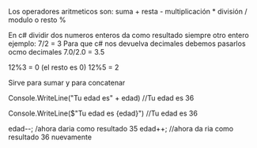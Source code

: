 <p>
Los operadores aritmeticos son:
suma + 
resta -
multiplicación *
división /
modulo o resto %

En c# dividir dos numeros enteros da como resultado siempre otro entero ejemplo: 7/2 = 3
Para que c# nos devuelva decimales debemos pasarlos ocmo decimales 7.0/2.0 = 3.5

</p>

<!-- Ejemplo Modulo % -->

12%3 = 0 (el resto es 0)
12%5 = 2

<!--Ejemplo suma + -->

Sirve para sumar y para concatenar

<!-- int edad = 30 + 6 -->

Console.WriteLine("Tu edad es" + edad) //Tu edad es 36

<!-- Interpolación de strings -->

Console.WriteLine($"Tu edad es {edad}") //Tu edad es 36

<!-- Incremento -->

edad--; /ahora daria como resultado 35
edad++; //ahora da ria como resultado 36 nuevamente
